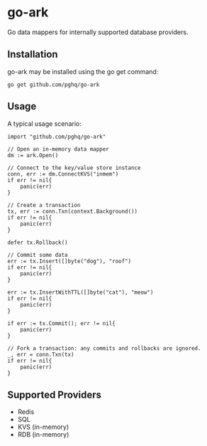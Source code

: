 # go-ark
Go data mappers for internally supported database providers.

## Installation

go-ark may be installed using the go get command:

```
go get github.com/pghq/go-ark
```
## Usage

A typical usage scenario:

```
import "github.com/pghq/go-ark"

// Open an in-memory data mapper
dm := ark.Open()

// Connect to the key/value store instance
conn, err := dm.ConnectKVS("inmem")
if err != nil{
    panic(err)
}

// Create a transaction
tx, err := conn.Txn(context.Background())
if err != nil{
    panic(err)
}

defer tx.Rollback()

// Commit some data
err := tx.Insert([]byte("dog"), "roof")
if err != nil{
    panic(err)
}

err := tx.InsertWithTTL([]byte("cat"), "meow")
if err != nil{
    panic(err)
}

if err := tx.Commit(); err != nil{
    panic(err)
}

// Fork a transaction: any commits and rollbacks are ignored.
_, err = conn.Txn(tx)
if err != nil{
    panic(err)
}
```

## Supported Providers
- Redis
- SQL
- KVS (in-memory)
- RDB (in-memory)